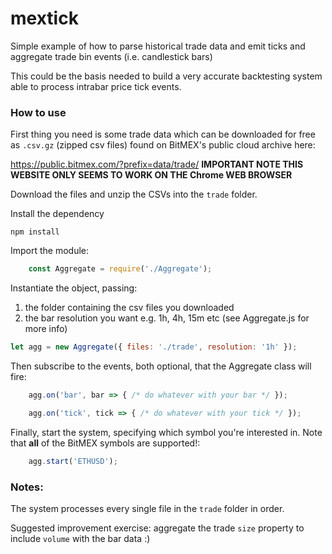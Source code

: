 
# mextick
Simple example of how to parse historical trade data and emit ticks and aggregate trade bin events (i.e. candlestick bars)

This could be the basis needed to build a very accurate backtesting system able to process intrabar price tick events.


### How to use 

First thing you need is some trade data which can be downloaded for free as `.csv.gz` (zipped csv files) found on BitMEX's public cloud archive here:

https://public.bitmex.com/?prefix=data/trade/
**IMPORTANT NOTE THIS WEBSITE ONLY SEEMS TO WORK ON THE Chrome WEB BROWSER**

Download the files and unzip the CSVs into the `trade` folder.


Install the dependency 

```
npm install
```

Import the module:
```js
    const Aggregate = require('./Aggregate');
```

Instantiate the object, passing:

1. the folder containing the csv files you downloaded
2. the bar resolution you want e.g. 1h, 4h, 15m etc (see Aggregate.js for more info)

```js
let agg = new Aggregate({ files: './trade', resolution: '1h' });
```

Then subscribe to the events, both optional, that the Aggregate class will fire:


```js
    agg.on('bar', bar => { /* do whatever with your bar */ });

    agg.on('tick', tick => { /* do whatever with your tick */ });
```

Finally, start the system, specifying which symbol you're interested in.
Note that **all** of the BitMEX symbols are supported!:

```js
    agg.start('ETHUSD');
```

### Notes:

The system processes every single file in the `trade` folder in order. 

Suggested improvement exercise: aggregate the trade `size` property to include `volume` with the bar data :)

